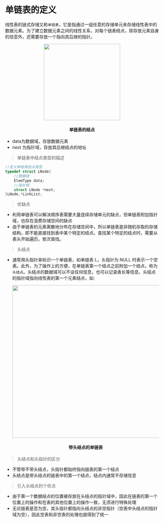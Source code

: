 # 单链表的定义

线性表的链式存储又称`单链表`，它是指通过一组任意的存储单元来存储线性表中的数据元素。为了建立数据元素之间的线性关系，对每个链表结点，除存放元素自身的信息外，还需要存放一个指向其后继的指针。

<div align=center>
    <image src='imgs/1-2.png' width=250>
    <h4>单链表的结点<h>
</div>

- data为数据域，存放数据元素
- next 为指针域，存放其后继结点的地址

>单链表中结点类型的描述
```c++
//定义单链表结点类型
typedef struct LNode{
    //数据域
    ElemType data;
    //指针域
    struct LNode *next;
}LNode,*LinkList;
```

>优缺点
- 利用单链表可以解决顺序表需要大量连续存储单元的缺点，但单链表附加指针域，也存在浪费存储空间的缺点
- 由于单链表的元素离散地分布在存储空间中，所以单链表是非随机存取的存储结构，即不能直接找到表中某个特定的结点。查找某个特定的结点时，需要从表头开始遍历，依次查找。

>头结点
- 通常用头指针来标识一个单链表，如单链表 L，头指针为 NULL 时表示一个空表。此外，为了操作上的方便，在单链表第一个结点之前附加一个结点，称为`头结点`。头结点的数据域可以不设任何信息，也可以记录表长等信息。头结点的指针域指向线性表的第一个元素结点，如:

    <div align=center>
        <image src='imgs/1-1.png' width=500>
        <h4>带头结点的单链表<h>
    </div>

>头结点和头指针的区分
- 不管带不带头结点，头指针都始终指向链表的第一个结点
- 头结点是带头结点的链表中的第一个结点，结点内通常不存储信息


>引入头结点的个优点
- 由于第一个数据结点的位置被存放在头结点的指针域中，因此在链表的第一个位置上的操作和在表的其他位置上的操作一致，无须进行特殊处理
- 无论链表是否为空，其头指针都指向头结点的非空指针（空表中头结点的指针域为空），因此空表和非空表的处理也就得到了统一







